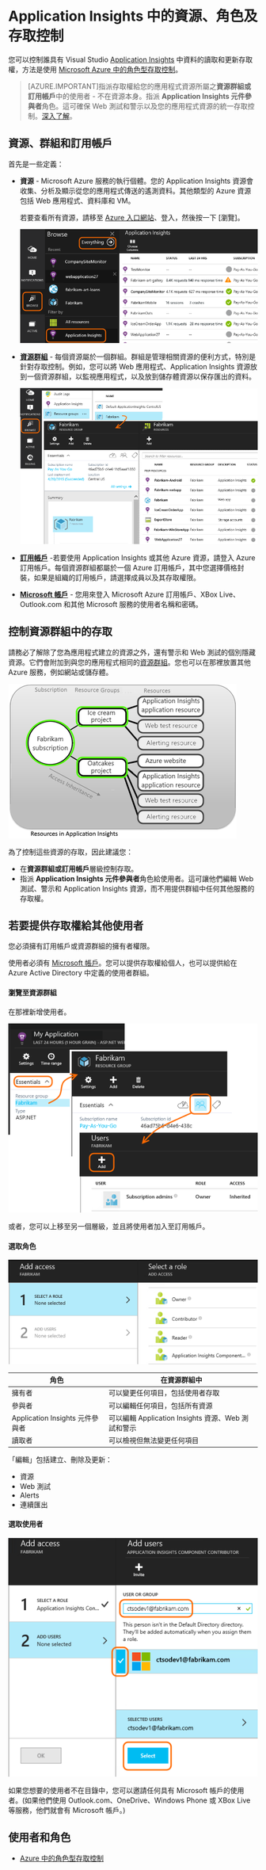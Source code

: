 <properties 
	pageTitle="Application Insights 中的資源、角色及存取控制" 
	description="您的組織詳細資料的擁有者、參與者及讀者。" 
	services="application-insights" 
    documentationCenter=""
	authors="alancameronwills" 
	manager="ronmart"/>

<tags 
	ms.service="application-insights" 
	ms.workload="tbd" 
	ms.tgt_pltfrm="ibiza" 
	ms.devlang="na" 
	ms.topic="article" 
	ms.date="04/21/2015" 
	ms.author="awills"/>
 
# Application Insights 中的資源、角色及存取控制

您可以控制誰具有 Visual Studio [Application Insights][start] 中資料的讀取和更新存取權，方法是使用 [Microsoft Azure 中的角色型存取控制](../role-based-access-control-configure.md)。

> [AZURE.IMPORTANT]指派存取權給您的應用程式資源所屬之**資源群組或訂用帳戶**中的使用者 - 不在資源本身。指派 **Application Insights 元件參與者**角色。這可確保 Web 測試和警示以及您的應用程式資源的統一存取控制。[深入了解](#access)。


## 資源、群組和訂用帳戶

首先是一些定義：

* **資源** - Microsoft Azure 服務的執行個體。您的 Application Insights 資源會收集、分析及顯示從您的應用程式傳送的遙測資料。其他類型的 Azure 資源包括 Web 應用程式、資料庫和 VM。 

    若要查看所有資源，請移至 [Azure 入口網站][portal]、登入，然後按一下 [瀏覽]。

    ![選擇 [瀏覽]，然後依據 Application Insights 選擇 [所有項目] 或 [篩選]](./media/app-insights-resources-roles-access-control/10-browse.png)

<a name="resource-group"></a>

* [**資源群組**][group] - 每個資源屬於一個群組。群組是管理相關資源的便利方式，特別是針對存取控制。例如，您可以將 Web 應用程式、Application Insights 資源放到一個資源群組，以監視應用程式，以及放到儲存體資源以保存匯出的資料。

    
    ![選擇 [瀏覽]、[資源群組]，然後選擇 [群組]](./media/app-insights-resources-roles-access-control/11-group.png)


* [**訂用帳戶**](https://manage.windowsazure.com) -若要使用 Application Insights 或其他 Azure 資源，請登入 Azure 訂用帳戶。每個資源群組都屬於一個 Azure 訂用帳戶，其中您選擇價格封裝，如果是組織的訂用帳戶，請選擇成員以及其存取權限。
* [**Microsoft 帳戶**][account] - 您用來登入 Microsoft Azure 訂用帳戶、XBox Live、Outlook.com 和其他 Microsoft 服務的使用者名稱和密碼。


## <a name="access"></a>控制資源群組中的存取

請務必了解除了您為應用程式建立的資源之外，還有警示和 Web 測試的個別隱藏資源。它們會附加到與您的應用程式相同的[資源群組](#resource-group)。您也可以在那裡放置其他 Azure 服務，例如網站或儲存體。

![Application Insights 中的資源](./media/app-insights-resources-roles-access-control/00-resources.png)

為了控制這些資源的存取，因此建議您：

* 在**資源群組或訂用帳戶**層級控制存取。
* 指派 **Application Insights 元件參與者**角色給使用者。這可讓他們編輯 Web 測試、警示和 Application Insights 資源，而不用提供群組中任何其他服務的存取權。 

## 若要提供存取權給其他使用者

您必須擁有訂用帳戶或資源群組的擁有者權限。

使用者必須有 [Microsoft 帳戶][account]。您可以提供存取權給個人，也可以提供給在 Azure Active Directory 中定義的使用者群組。

#### 瀏覽至資源群組

在那裡新增使用者。

![在您的應用程式資源刀鋒視窗中，開啟 Essentials、開啟資源群組，然後在該處選取 [設定/使用者]。按一下 [加入]。](./media/app-insights-resources-roles-access-control/01-add-user.png)

或者，您可以上移至另一個層級，並且將使用者加入至訂用帳戶。

#### 選取角色

![選取新使用者的角色](./media/app-insights-resources-roles-access-control/03-role.png)

角色 | 在資源群組中
---|---
擁有者 | 可以變更任何項目，包括使用者存取
參與者 | 可以編輯任何項目，包括所有資源
Application Insights 元件參與者 | 可以編輯 Application Insights 資源、Web 測試和警示
讀取者 | 可以檢視但無法變更任何項目

「編輯」包括建立、刪除及更新：

* 資源
* Web 測試
* Alerts
* 連續匯出

#### 選取使用者


![輸入新使用者的電子郵件地址。選取使用者](./media/app-insights-resources-roles-access-control/04-user.png)

如果您想要的使用者不在目錄中，您可以邀請任何具有 Microsoft 帳戶的使用者。(如果他們使用 Outlook.com、OneDrive、Windows Phone 或 XBox Live 等服務，他們就會有 Microsoft 帳戶。)



## 使用者和角色

* [Azure 中的角色型存取控制](../role-based-access-control-configure.md)



<!--Link references-->

[account]: https://account.microsoft.com
[group]: ../azure-preview-portal-using-resource-groups.md
[portal]: http://portal.azure.com/
[start]: app-insights-get-started.md

 

<!---HONumber=62-->